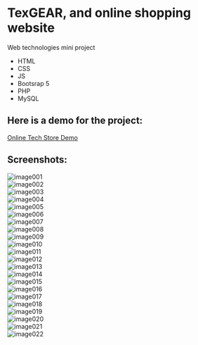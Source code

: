 # TexGEAR, and online shopping website
Web technologies mini project <br>
<ul>
  <li>HTML</li>
  <li>CSS</li>
  <li>JS</li>
  <li>Bootsrap 5</li>
  <li>PHP</li>
  <li>MySQL</li>
</ul>

<h2>Here is a demo for the project:</h2>
<a href="https://youtu.be/C8KoiWlh0bk" target="_blank">Online Tech Store Demo</a>
<h2>Screenshots:</h2>
<img src="https://i.postimg.cc/phmJPCqV/image001.png" alt="image001"/><br>
<img src="https://i.postimg.cc/rKXNLSWc/image002.png" alt="image002"/><br>
<img src="https://i.postimg.cc/LqXzVvdk/image003.png" alt="image003"/><br>
<img src="https://i.postimg.cc/tYjWc9Q4/image004.png" alt="image004"/><br>
<img src="https://i.postimg.cc/bGB1Vb87/image005.png" alt="image005"/><br>
<img src="https://i.postimg.cc/YvtNvMbs/image006.png" alt="image006"/><br>
<img src="https://i.postimg.cc/zypCW6QX/image007.png" alt="image007"/><br>
<img src="https://i.postimg.cc/zb4SvhcC/image008.png" alt="image008"/><br>
<img src="https://i.postimg.cc/m1M3Hrv0/image009.png" alt="image009"/><br>
<img src="https://i.postimg.cc/hh71wCXp/image010.png" alt="image010"/><br>
<img src="https://i.postimg.cc/56Bq96qz/image011.png" alt="image011"/><br>
<img src="https://i.postimg.cc/5YQLh026/image012.png" alt="image012"/><br>
<img src="https://i.postimg.cc/K3XBx21Q/image013.png" alt="image013"/><br>
<img src="https://i.postimg.cc/2L4v5KvY/image014.png" alt="image014"/><br>
<img src="https://i.postimg.cc/DWHbPTPF/image015.png" alt="image015"/><br>
<img src="https://i.postimg.cc/rzW5gKHH/image016.png" alt="image016"/><br>
<img src="https://i.postimg.cc/6yfnJFtL/image017.png" alt="image017"/><br>
<img src="https://i.postimg.cc/nXdmM7sX/image018.png" alt="image018"/><br>
<img src="https://i.postimg.cc/87kW1wC8/image019.png" alt="image019"/><br>
<img src="https://i.postimg.cc/DW8XGZsB/image020.png" alt="image020"/><br>
<img src="https://i.postimg.cc/zH1b4FQc/image021.png" alt="image021"/><br>
<img src="https://i.postimg.cc/PpDv6RSD/image022.png" alt="image022"/><br>
